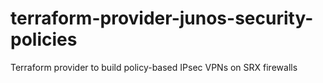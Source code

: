 # terraform-provider-junos-security-policies
Terraform provider to build policy-based IPsec VPNs on SRX firewalls
